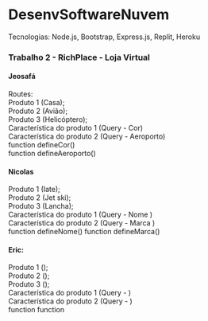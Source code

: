 # DesenvSoftwareNuvem  
Tecnologias: Node.js, Bootstrap, Express.js, Replit, Heroku

### Trabalho 2 - RichPlace - Loja Virtual  

#### Jeosafá
Routes:  
Produto 1 (Casa);  
Produto 2 (Avião);  
Produto 3 (Helicóptero);  
Característica do produto 1 (Query - Cor)  
Característica do produto 2 (Query - Aeroporto)  
function defineCor()  
function defineAeroporto()  
  
#### Nicolas
Produto 1 (Iate);  
Produto 2 (Jet ski);  
Produto 3 (Lancha);  
Característica do produto 1 (Query - Nome )  
Característica do produto 2 (Query - Marca )  
function defineNome()
function defineMarca()
  
#### Eric:
Produto 1 ();  
Produto 2 ();  
Produto 3 ();  
Característica do produto 1 (Query - )  
Característica do produto 2 (Query - )  
function
function

